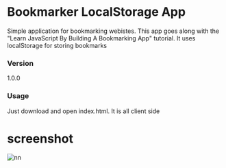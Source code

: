# Bookmarker LocalStorage App

Simple application for bookmarking webistes. This app goes along with the "Learn JavaScript By Building A Bookmarking App" tutorial. It uses localStorage for storing bookmarks 

### Version
1.0.0

### Usage

Just download and open index.html. It is all client side

# screenshot

![nn](https://user-images.githubusercontent.com/12325386/27988040-3707b5b4-644b-11e7-8140-9fc3fec4765c.JPG)
